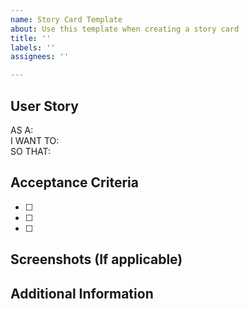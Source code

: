 ```yaml
---
name: Story Card Template
about: Use this template when creating a story card
title: ''
labels: ''
assignees: ''

---
```


## User Story 
AS A:  
I WANT TO:  
SO THAT:  

## Acceptance Criteria
- [ ] 
- [ ] 
- [ ] 

## Screenshots (If applicable)

## Additional Information
